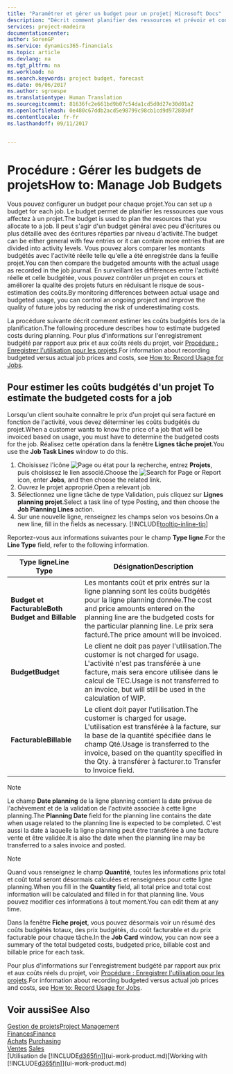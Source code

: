 ```yaml
---
title: "Paramétrer et gérer un budget pour un projet| Microsoft Docs"
description: "Décrit comment planifier des ressources et prévoir et contrôler les coûts d'un projet en définissant un budget pour chaque projet."
services: project-madeira
documentationcenter: 
author: SorenGP
ms.service: dynamics365-financials
ms.topic: article
ms.devlang: na
ms.tgt_pltfrm: na
ms.workload: na
ms.search.keywords: project budget, forecast
ms.date: 06/06/2017
ms.author: sgroespe
ms.translationtype: Human Translation
ms.sourcegitcommit: 81636fc2e661bd9b07c54da1cd5d0d27e30d01a2
ms.openlocfilehash: 0e480c67ddb2acd5e98799c98cb1cd9d972889df
ms.contentlocale: fr-fr
ms.lasthandoff: 09/11/2017


---
```

# <a name="how-to-manage-job-budgets"></a><span data-ttu-id="99309-103">Procédure : Gérer les budgets de projets</span><span class="sxs-lookup"><span data-stu-id="99309-103">How to: Manage Job Budgets</span></span>
<span data-ttu-id="99309-104">Vous pouvez configurer un budget pour chaque projet.</span><span class="sxs-lookup"><span data-stu-id="99309-104">You can set up a budget for each job.</span></span> <span data-ttu-id="99309-105">Le budget permet de planifier les ressources que vous affectez à un projet.</span><span class="sxs-lookup"><span data-stu-id="99309-105">The budget is used to plan the resources that you allocate to a job.</span></span> <span data-ttu-id="99309-106">Il peut s'agir d'un budget général avec peu d'écritures ou plus détaillé avec des écritures réparties par niveau d'activité.</span><span class="sxs-lookup"><span data-stu-id="99309-106">The budget can be either general with few entries or it can contain more entries that are divided into activity levels.</span></span> <span data-ttu-id="99309-107">Vous pouvez alors comparer les montants budgétés avec l'activité réelle telle qu'elle a été enregistrée dans la feuille projet.</span><span class="sxs-lookup"><span data-stu-id="99309-107">You can then compare the budgeted amounts with the actual usage as recorded in the job journal.</span></span> <span data-ttu-id="99309-108">En surveillant les différences entre l'activité réelle et celle budgétée, vous pouvez contrôler un projet en cours et améliorer la qualité des projets futurs en réduisant le risque de sous-estimation des coûts.</span><span class="sxs-lookup"><span data-stu-id="99309-108">By monitoring differences between actual usage and budgeted usage, you can control an ongoing project and improve the quality of future jobs by reducing the risk of underestimating costs.</span></span>

<span data-ttu-id="99309-109">La procédure suivante décrit comment estimer les coûts budgétés lors de la planification.</span><span class="sxs-lookup"><span data-stu-id="99309-109">The following procedure describes how to estimate budgeted costs during planning.</span></span> <span data-ttu-id="99309-110">Pour plus d'informations sur l'enregistrement budgété par rapport aux prix et aux coûts réels du projet, voir [Procédure : Enregistrer l'utilisation pour les projets](projects-how-record-job-usage.md).</span><span class="sxs-lookup"><span data-stu-id="99309-110">For information about recording budgeted versus actual job prices and costs, see [How to: Record Usage for Jobs](projects-how-record-job-usage.md).</span></span>  

## <span data-ttu-id="99309-111"><a name="JobBudgetCosts"></a> Pour estimer les coûts budgétés d'un projet</span><span class="sxs-lookup"><span data-stu-id="99309-111"><a name="JobBudgetCosts"></a> To estimate the budgeted costs for a job</span></span>
<span data-ttu-id="99309-112">Lorsqu'un client souhaite connaître le prix d'un projet qui sera facturé en fonction de l'activité, vous devez déterminer les coûts budgétés du projet.</span><span class="sxs-lookup"><span data-stu-id="99309-112">When a customer wants to know the price of a job that will be invoiced based on usage, you must have to determine the budgeted costs for the job.</span></span> <span data-ttu-id="99309-113">Réalisez cette opération dans la fenêtre **Lignes tâche projet**.</span><span class="sxs-lookup"><span data-stu-id="99309-113">You use the **Job Task Lines** window to do this.</span></span>

1. <span data-ttu-id="99309-114">Choisissez l'icône ![Page ou état pour la recherche](media/ui-search/search_small.png "icône Page ou état pour la recherche"), entrez **Projets**, puis choisissez le lien associé.</span><span class="sxs-lookup"><span data-stu-id="99309-114">Choose the ![Search for Page or Report](media/ui-search/search_small.png "Search for Page or Report icon") icon, enter **Jobs**, and then choose the related link.</span></span>  
2. <span data-ttu-id="99309-115">Ouvrez le projet approprié.</span><span class="sxs-lookup"><span data-stu-id="99309-115">Open a relevant job.</span></span>
3. <span data-ttu-id="99309-116">Sélectionnez une ligne tâche de type Validation, puis cliquez sur **Lignes planning projet**.</span><span class="sxs-lookup"><span data-stu-id="99309-116">Select a task line of type Posting, and then choose the **Job Planning Lines** action.</span></span>
4. <span data-ttu-id="99309-117">Sur une nouvelle ligne, renseignez les champs selon vos besoins.</span><span class="sxs-lookup"><span data-stu-id="99309-117">On a new line, fill in the fields as necessary.</span></span> [!INCLUDE[tooltip-inline-tip](includes/tooltip-inline-tip_md.md)]   

<span data-ttu-id="99309-118">Reportez-vous aux informations suivantes pour le champ **Type ligne**.</span><span class="sxs-lookup"><span data-stu-id="99309-118">For the **Line Type** field, refer to the following information.</span></span>  

| <span data-ttu-id="99309-119">Type ligne</span><span class="sxs-lookup"><span data-stu-id="99309-119">Line Type</span></span> | <span data-ttu-id="99309-120">Désignation</span><span class="sxs-lookup"><span data-stu-id="99309-120">Description</span></span> |
| --- | --- |
| <span data-ttu-id="99309-121">**Budget et Facturable**</span><span class="sxs-lookup"><span data-stu-id="99309-121">**Both Budget and Billable**</span></span> |<span data-ttu-id="99309-122">Les montants coût et prix entrés sur la ligne planning sont les coûts budgétés pour la ligne planning donnée.</span><span class="sxs-lookup"><span data-stu-id="99309-122">The cost and price amounts entered on the planning line are the budgeted costs for the particular planning line.</span></span> <span data-ttu-id="99309-123">Le prix sera facturé.</span><span class="sxs-lookup"><span data-stu-id="99309-123">The price amount will be invoiced.</span></span> |
| <span data-ttu-id="99309-124">**Budget**</span><span class="sxs-lookup"><span data-stu-id="99309-124">**Budget**</span></span> |<span data-ttu-id="99309-125">Le client ne doit pas payer l'utilisation.</span><span class="sxs-lookup"><span data-stu-id="99309-125">The customer is not charged for usage.</span></span> <span data-ttu-id="99309-126">L'activité n'est pas transférée à une facture, mais sera encore utilisée dans le calcul de TEC.</span><span class="sxs-lookup"><span data-stu-id="99309-126">Usage is not transferred to an invoice, but will still be used in the calculation of WIP.</span></span> |
| <span data-ttu-id="99309-127">**Facturable**</span><span class="sxs-lookup"><span data-stu-id="99309-127">**Billable**</span></span> |<span data-ttu-id="99309-128">Le client doit payer l'utilisation.</span><span class="sxs-lookup"><span data-stu-id="99309-128">The customer is charged for usage.</span></span> <span data-ttu-id="99309-129">L'utilisation est transférée à la facture, sur la base de la quantité spécifiée dans le champ Qté.</span><span class="sxs-lookup"><span data-stu-id="99309-129">Usage is transferred to the invoice, based on the quantity specified in the Qty.</span></span> <span data-ttu-id="99309-130">à transférer à facturer.</span><span class="sxs-lookup"><span data-stu-id="99309-130">to Transfer to Invoice field.</span></span> |

> [!NOTE]  
>   <span data-ttu-id="99309-131">Le champ **Date planning** de la ligne planning contient la date prévue de l'achèvement et de la validation de l'activité associée à cette ligne planning.</span><span class="sxs-lookup"><span data-stu-id="99309-131">The **Planning Date** field for the planning line contains the date when usage related to the planning line is expected to be completed.</span></span> <span data-ttu-id="99309-132">C'est aussi la date à laquelle la ligne planning peut être transférée à une facture vente et être validée.</span><span class="sxs-lookup"><span data-stu-id="99309-132">It is also the date when the planning line may be transferred to a sales invoice and posted.</span></span>  

> [!NOTE]  
>   <span data-ttu-id="99309-133">Quand vous renseignez le champ **Quantité**, toutes les informations prix total et coût total seront désormais calculées et renseignées pour cette ligne planning.</span><span class="sxs-lookup"><span data-stu-id="99309-133">When you fill in the **Quantity** field, all total price and total cost information will be calculated and filled in for that planning line.</span></span> <span data-ttu-id="99309-134">Vous pouvez modifier ces informations à tout moment.</span><span class="sxs-lookup"><span data-stu-id="99309-134">You can edit them at any time.</span></span>

<span data-ttu-id="99309-135">Dans la fenêtre **Fiche projet**, vous pouvez désormais voir un résumé des coûts budgétés totaux, des prix budgétés, du coût facturable et du prix facturable pour chaque tâche.</span><span class="sxs-lookup"><span data-stu-id="99309-135">In the **Job Card** window, you can now see a summary of the total budgeted costs, budgeted price, billable cost and billable price for each task.</span></span>

<span data-ttu-id="99309-136">Pour plus d'informations sur l'enregistrement budgété par rapport aux prix et aux coûts réels du projet, voir [Procédure : Enregistrer l'utilisation pour les projets](projects-how-record-job-usage.md).</span><span class="sxs-lookup"><span data-stu-id="99309-136">For information about recording budgeted versus actual job prices and costs, see [How to: Record Usage for Jobs](projects-how-record-job-usage.md).</span></span>

## <a name="see-also"></a><span data-ttu-id="99309-137">Voir aussi</span><span class="sxs-lookup"><span data-stu-id="99309-137">See Also</span></span>
[<span data-ttu-id="99309-138">Gestion de projets</span><span class="sxs-lookup"><span data-stu-id="99309-138">Project Management</span></span>](projects-manage-projects.md)  
[<span data-ttu-id="99309-139">Finances</span><span class="sxs-lookup"><span data-stu-id="99309-139">Finance</span></span>](finance.md)  
<span data-ttu-id="99309-140">[Achats](purchasing-manage-purchasing.md)       </span><span class="sxs-lookup"><span data-stu-id="99309-140">[Purchasing](purchasing-manage-purchasing.md)       </span></span>  
<span data-ttu-id="99309-141">[Ventes](sales-manage-sales.md)    </span><span class="sxs-lookup"><span data-stu-id="99309-141">[Sales](sales-manage-sales.md)    </span></span>  
<span data-ttu-id="99309-142">[Utilisation de [!INCLUDE[d365fin](includes/d365fin_md.md)]](ui-work-product.md)</span><span class="sxs-lookup"><span data-stu-id="99309-142">[Working with [!INCLUDE[d365fin](includes/d365fin_md.md)]](ui-work-product.md)</span></span>  

